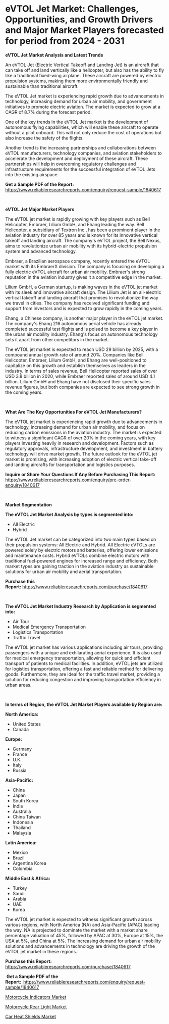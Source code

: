 <p><h1>eVTOL Jet Market: Challenges, Opportunities, and Growth Drivers and Major Market Players forecasted for period from 2024 - 2031</h1></p><p><strong>eVTOL Jet Market Analysis and Latest Trends</strong></p>
<p><p>An eVTOL Jet (Electric Vertical Takeoff and Landing Jet) is an aircraft that can take off and land vertically like a helicopter, but also has the ability to fly like a traditional fixed-wing airplane. These aircraft are powered by electric propulsion systems, making them more environmentally friendly and sustainable than traditional aircraft.</p><p>The eVTOL Jet market is experiencing rapid growth due to advancements in technology, increasing demand for urban air mobility, and government initiatives to promote electric aviation. The market is expected to grow at a CAGR of 8.7% during the forecast period. </p><p>One of the key trends in the eVTOL Jet market is the development of autonomous flying capabilities, which will enable these aircraft to operate without a pilot onboard. This will not only reduce the cost of operations but also increase the safety of the flights.</p><p>Another trend is the increasing partnerships and collaborations between eVTOL manufacturers, technology companies, and aviation stakeholders to accelerate the development and deployment of these aircraft. These partnerships will help in overcoming regulatory challenges and infrastructure requirements for the successful integration of eVTOL Jets into the existing airspace.</p></p>
<p><strong>Get a Sample PDF of the Report:&nbsp;</strong> <a href="https://www.reliableresearchreports.com/enquiry/request-sample/1840617">https://www.reliableresearchreports.com/enquiry/request-sample/1840617</a></p>
<p>&nbsp;</p>
<p><strong>eVTOL Jet Major Market Players</strong></p>
<p><p>The eVTOL jet market is rapidly growing with key players such as Bell Helicopter, Embraer, Lilium GmbH, and Ehang leading the way. Bell Helicopter, a subsidiary of Textron Inc., has been a prominent player in the aviation industry for over 85 years and is known for its innovative vertical takeoff and landing aircraft. The company's eVTOL project, the Bell Nexus, aims to revolutionize urban air mobility with its hybrid-electric propulsion system and advanced technology.</p><p>Embraer, a Brazilian aerospace company, recently entered the eVTOL market with its EmbraerX division. The company is focusing on developing a fully electric eVTOL aircraft for urban air mobility. Embraer's strong reputation in the aviation industry gives it a competitive edge in the market.</p><p>Lilium GmbH, a German startup, is making waves in the eVTOL jet market with its sleek and innovative aircraft design. The Lilium Jet is an all-electric vertical takeoff and landing aircraft that promises to revolutionize the way we travel in cities. The company has received significant funding and support from investors and is expected to grow rapidly in the coming years.</p><p>Ehang, a Chinese company, is another major player in the eVTOL jet market. The company's Ehang 216 autonomous aerial vehicle has already completed successful test flights and is poised to become a key player in the urban air mobility industry. Ehang's focus on autonomous technology sets it apart from other competitors in the market.</p><p>The eVTOL jet market is expected to reach USD 29 billion by 2025, with a compound annual growth rate of around 20%. Companies like Bell Helicopter, Embraer, Lilium GmbH, and Ehang are well-positioned to capitalize on this growth and establish themselves as leaders in the industry. In terms of sales revenue, Bell Helicopter reported sales of over USD 3.8 billion in 2020, while Embraer reported sales of around USD 4.1 billion. Lilium GmbH and Ehang have not disclosed their specific sales revenue figures, but both companies are expected to see strong growth in the coming years.</p></p>
<p>&nbsp;</p>
<p><strong>What Are The Key Opportunities For eVTOL Jet Manufacturers?</strong></p>
<p><p>The eVTOL jet market is experiencing rapid growth due to advancements in technology, increasing demand for urban air mobility, and focus on reducing carbon emissions in the aviation industry. The market is expected to witness a significant CAGR of over 20% in the coming years, with key players investing heavily in research and development. Factors such as regulatory approvals, infrastructure development, and investment in battery technology will drive market growth. The future outlook for the eVTOL jet market is promising, with increasing adoption of electric vertical take-off and landing aircrafts for transportation and logistics purposes.</p></p>
<p><strong>Inquire or Share Your Questions If Any Before Purchasing This Report:</strong> <a href="https://www.reliableresearchreports.com/enquiry/pre-order-enquiry/1840617">https://www.reliableresearchreports.com/enquiry/pre-order-enquiry/1840617</a></p>
<p>&nbsp;</p>
<p><strong>Market Segmentation</strong></p>
<p><strong>The eVTOL Jet Market Analysis by types is segmented into:</strong></p>
<p><ul><li>All Electric</li><li>Hybrid</li></ul></p>
<p><p>The eVTOL Jet market can be categorized into two main types based on their propulsion systems: All Electric and Hybrid. All Electric eVTOLs are powered solely by electric motors and batteries, offering lower emissions and maintenance costs. Hybrid eVTOLs combine electric motors with traditional fuel-powered engines for increased range and efficiency. Both market types are gaining traction in the aviation industry as sustainable solutions for urban air mobility and aerial transportation.</p></p>
<p><strong>Purchase this Report:&nbsp;</strong><a href="https://www.reliableresearchreports.com/purchase/1840617">https://www.reliableresearchreports.com/purchase/1840617</a></p>
<p>&nbsp;</p>
<p><strong>The eVTOL Jet Market Industry Research by Application is segmented into:</strong></p>
<p><ul><li>Air Tour</li><li>Medical Emergency Transportation</li><li>Logistics Transportation</li><li>Traffic Travel</li></ul></p>
<p><p>The eVTOL jet market has various applications including air tours, providing passengers with a unique and exhilarating aerial experience. It is also used for medical emergency transportation, allowing for quick and efficient transport of patients to medical facilities. In addition, eVTOL jets are utilized for logistics transportation, offering a fast and reliable method for delivering goods. Furthermore, they are ideal for the traffic travel market, providing a solution for reducing congestion and improving transportation efficiency in urban areas.</p></p>
<p>&nbsp;</p>
<p><strong>In terms of Region, the eVTOL Jet Market Players available by Region are:</strong></p>
<p>
    <p> <strong> North America: </strong>
        <ul>
            <li>United States</li>
            <li>Canada</li>
        </ul>
        </p> 
    <p> <strong> Europe: </strong>
        <ul>
            <li>Germany</li>
            <li>France</li>
            <li>U.K.</li>
            <li>Italy</li>
            <li>Russia</li>
        </ul>
        </p> 
    <p> <strong> Asia-Pacific: </strong>
        <ul>
            <li>China</li>
            <li>Japan</li>
            <li>South Korea</li>
            <li>India</li>
            <li>Australia</li>
            <li>China Taiwan</li>
            <li>Indonesia</li>
            <li>Thailand</li>
            <li>Malaysia</li>
        </ul>
        </p> 
    <p> <strong> Latin America: </strong>
        <ul>
            <li>Mexico</li>
            <li>Brazil</li>
            <li>Argentina Korea</li>
            <li>Colombia</li>
        </ul>
        </p> 
    <p> <strong> Middle East & Africa: </strong>
        <ul>
            <li>Turkey</li>
            <li>Saudi</li>
            <li>Arabia</li>
            <li>UAE</li>
            <li>Korea</li>
        </ul>
    </p>
    </p>
<p><p>The eVTOL jet market is expected to witness significant growth across various regions, with North America (NA) and Asia-Pacific (APAC) leading the way. NA is projected to dominate the market with a market share percentage valuation of 45%, followed by APAC at 30%, Europe at 15%, the USA at 5%, and China at 5%. The increasing demand for urban air mobility solutions and advancements in technology are driving the growth of the eVTOL jet market in these regions.</p></p>
<p><strong>Purchase this Report: </strong><a href="https://www.reliableresearchreports.com/purchase/1840617">https://www.reliableresearchreports.com/purchase/1840617</a></p>
<p>&nbsp;<strong>Get a Sample PDF of the Report:&nbsp;&nbsp;</strong><a href="https://www.reliableresearchreports.com/enquiry/request-sample/1840617">https://www.reliableresearchreports.com/enquiry/request-sample/1840617</a></p>
<p><strong></strong></p>
<p><p><a href="https://github.com/dimitrishawkinswaynenp91rgz/Market-Research-Report-List-1/blob/main/motorcycle-indicators-market.md">Motorcycle Indicators Market</a></p><p><a href="https://github.com/changoleonlaverguenzanoexiste/Market-Research-Report-List-2/blob/main/motorcycle-rear-light-market.md">Motorcycle Rear Light Market</a></p><p><a href="https://github.com/danielneavesallisons03mba/Market-Research-Report-List-1/blob/main/car-heat-shields-market.md">Car Heat Shields Market</a></p></p>